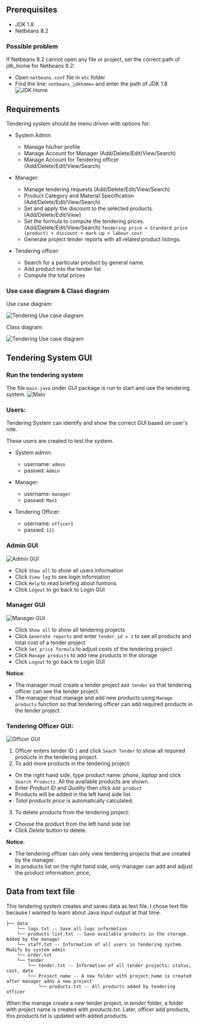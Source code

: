 ## Prerequisites
- JDK 1.8
- Netbeans 8.2

### Possible problem
If Netbeans 8.2 cannot open any file or project, set the correct path of jdk_home for Netbeans 8.2:
- Open `netbeans.conf` file in `etc` folder
- Find the line: `netbeans_jdkhome=` and enter the path of JDK 1.8
  ![JDK Home](./images/jdkhome.png)

## Requirements
Tendering system should be menu driven with options for:
- System Admin
  - Manage his/her profile
  - Manage Account for Manager (Add/Delete/Edit/View/Search)
  - Manage Account for Tendering officer (Add/Delete/Edit/View/Search) 
  
- Manager:
  - Manage tendering requests (Add/Delete/Edit/View/Search)
  - Product Category and Material Specification (Add/Delete/Edit/View/Search)
  - Set and apply the discount to the selected products. (Add/Delete/Edit/View)
  - Set the formula to compute the tendering prices. (Add/Delete/Edit/View/Search)
  `Tendering price = Standard price (product) + discount + mark-up + labour cost`
  - Generate project tender reports with all related product listings.

- Tendering officer:
  - Search for a particular product by general name.
  - Add product into the tender list
  - Compute the total prices

### Use case diagram & Class diagram
Use case diagram:

  ![Tendering Use case diagram](./images/use-case-diagram.png)

Class diagram:

  ![Tendering Use case diagram](./images/class-diagram.png)

## Tendering System GUI
### Run the tendering system
The file `main.java` under *GUI* package is run to start and use the tendering system.
  ![Main](./images/main.png)
### Users:
Tendering System can identify and show the correct GUI based on user's role.

These users are created to test the system.
- System admin:
  - username: `admin`
  - passwd: `Admin`

- Manager:
  - username: `manager`
  - passwd: `Man1`

- Tendering Officer:
  - username: `officer1`
  - passwd: `111`

### Admin GUI
  ![Admin GUI](./images/admin-gui.png)
- Click `Show all` to show all users information
- Click `View log` to see login information
- Click `Help` to read briefing about funtions
- Click `Logout` to go back to Login GUI

### Manager GUI
  ![Manager GUI](./images/manager-gui.png)
- Click `Show all` to show all tendering projects
- Click `Generate reports` and enter `tender_id = 1` to see all products and total cost of a tender project
- Click `Set price formula` to adjust costs of the tendering project
- Click `Manage products` to add new products in the storage 
- Click `Logout` to go back to Login GUI

**Notice**:
- The manager must create a tender project `Add tender` so that tendering officer can see the tender project.
- The manager must manage and add new products using `Manage products` function so that tendering officer can add required products in the tender project.

### Tendering Officer GUI:
  ![Officer GUI](./images/officer-gui.png)

1. Officer enters tender ID `1` and click `Seach Tender` to show all required products in the tendering project.
2. To add more products in the tendering project:
  - On the right hand side, type product name: *phone*, *laptop* and click `Search Products`. All the available products are shown.
  - Enter *Product ID* and *Quality* then click `Add product`
  - Products will be added in the left hand side list.
  - *Total products price* is automatically calculated.
3. To delete products from the tendering project:
  - Choose the product from the left hand side list
  - Click *Delete* button to detele.

**Notice**:
- The tendering officer can only view tendering projects that are created by the manager.
- In products list on the right hand side, only manager can add and adjust the product information: price, 

## Data from text file
This tendering system creates and saves data as text file. I chose text file because I wanted to learn about Java input output at that time.
```
├── data
    └── logs.txt -- Save all logs information
    └── products list.txt -- Save available products in the storage. Added by the manager
    └── staff.txt -- Information of all users in tendering system. Modify by system admin
    └── order.txt 
    └── tender
        └── tender.txt -- Information of all tender projects: status, cost, date
        └── Project_name -- A new folder with project_name is created after manager adds a new project
            └── products.txt -- All products added by tendering officer
```
When the manage create a new tender project, in *tender* folder, a folder with project name is created with *products.txt*. Later, officer add products, this *products.txt* is updated with added products.
